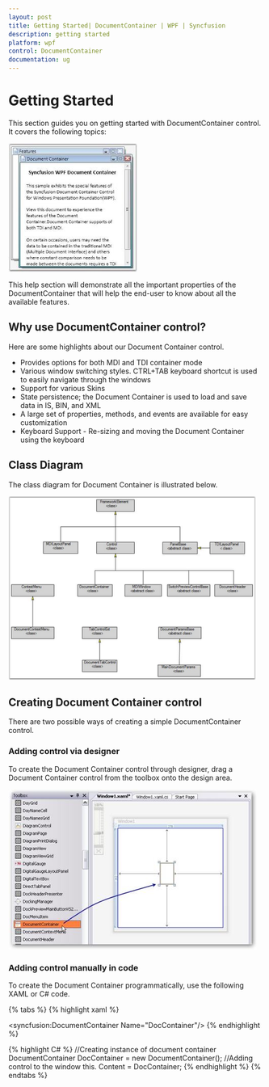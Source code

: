 ```yaml
---
layout: post
title: Getting Started| DocumentContainer | WPF | Syncfusion
description: getting started
platform: wpf
control: DocumentContainer
documentation: ug
---
```


# Getting Started

This section guides you on getting started with DocumentContainer control. It covers the following topics:

![DocumentContainer control image](Getting-Started_images/Getting-Started_img1.jpeg)

This help section will demonstrate all the important properties of the DocumentContainer that will help the end-user to know about all the available features.

## Why use DocumentContainer control?

Here are some highlights about our Document Container control.

* Provides options for both MDI and TDI container mode
* Various window switching styles. CTRL+TAB keyboard shortcut is used to easily navigate through the windows
* Support for various Skins 
* State persistence; the Document Container is used to load and save data in IS, BIN, and XML
* A large set of properties, methods, and events are available for easy customization
* Keyboard Support - Re-sizing and moving the Document Container using the keyboard

## Class Diagram

The class diagram for Document Container is illustrated below. 

![Class diagram for DocumentContainer](Getting-Started_images/Getting-Started_img2.png)

## Creating Document Container control

There are two possible ways of creating a simple DocumentContainer control. 

### Adding control via designer

To create the Document Container control through designer, drag a Document Container control from the toolbox onto the design area.

![DocumentContainer control added via designer](Getting-Started_images/Getting-Started_img3.jpeg)

### Adding control manually in code

To create the Document Container programmatically, use the following XAML or C# code.

{% tabs %}
{% highlight xaml %}
<!-- Adding Document Container -->
<syncfusion:DocumentContainer Name="DocContainer"/>
{% endhighlight %}

{% highlight C# %}
//Creating instance of document container
DocumentContainer DocContainer = new DocumentContainer();
//Adding control to the window this.
Content = DocContainer;
{% endhighlight %}
{% endtabs %}

